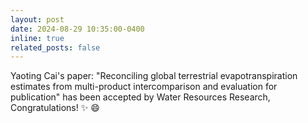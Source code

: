 ```yaml
---
layout: post
date: 2024-08-29 10:35:00-0400
inline: true
related_posts: false
---
```


Yaoting Cai's paper: "Reconciling global terrestrial evapotranspiration estimates from multi-product intercomparison and evaluation for publication" has been accepted by Water Resources Research, Congratulations! :sparkles: :smile:
